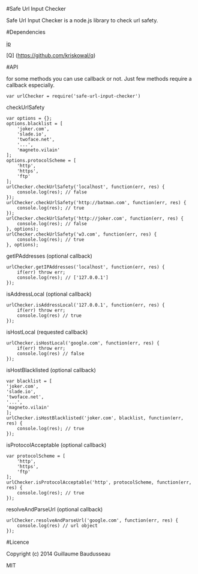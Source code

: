#Safe Url Input Checker

Safe Url Input Checker is a node.js library to check url safety.

#Dependencies

[ip](https://github.com/indutny/node-ip) 

[Q] (https://github.com/kriskowal/q)

#API

for some methods you can use callback or not. Just few methods require a callback especially.

	var urlChecker = require('safe-url-input-checker')

checkUrlSafety

	var options = {};
	options.blacklist = [
		'joker.com',
		'slade.io',
		'twoface.net',
		'...',
		'magneto.vilain'
	];
	options.protocolScheme = [
		'http',
		'https',
		'ftp'
	];
	urlChecker.checkUrlSafety('localhost', function(err, res) {
		console.log(res); // false
	});
	urlChecker.checkUrlSafety('http://batman.com', function(err, res) {
		console.log(res); // true
	});
	urlChecker.checkUrlSafety('http://joker.com', function(err, res) {
		console.log(res); // false
	}, options);
	urlChecker.checkUrlSafety('w3.com', function(err, res) {
		console.log(res); // true
	}, options);

getIPAddresses (optional callback)

	urlChecker.getIPAddresses('localhost', function(err, res) {
		if(err) throw err;
		console.log(res); // ['127.0.0.1']
	});

isAddressLocal (optional callback)

	urlChecker.isAddressLocal('127.0.0.1', function(err, res) {
		if(err) throw err;
		console.log(res) // true
	});

isHostLocal (requested callback)

	urlChecker.isHostLocal('google.com', function(err, res) {
		if(err) throw err;
		console.log(res) // false
	});

isHostBlacklisted (optional callback)

	var blacklist = [
	'joker.com',
	'slade.io',
	'twoface.net',
	'...',
	'magneto.vilain'
	];
	urlChecker.isHostBlacklisted('joker.com', blacklist, function(err, res) {
		console.log(res); // true
	});

isProtocolAcceptable (optional callback)

	var protocolScheme = [
		'http',
		'https',
		'ftp'
	];
	urlChecker.isProtocolAcceptable('http', protocolScheme, function(err, res) {
		console.log(res); // true
	});

resolveAndParseUrl (optional callback)

	urlChecker.resolveAndParseUrl('google.com', function(err, res) {
		console.log(res) // url object
	});

#Licence

Copyright (c) 2014 Guillaume Baudusseau

MIT

